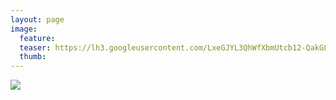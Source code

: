 ```yaml
---
layout: page
image:
  feature:
  teaser: https://lh3.googleusercontent.com/LxeGJYL3QhWfXbmUtcb12-QakGLxLXyTMaD1SyjDWbs=w245-h177-no
  thumb:
---
```


![](https://lh3.googleusercontent.com/FHw28LYv1qzB71QLvelbCHoiG-uABBrIkSS_LsXGsWk=w800)
